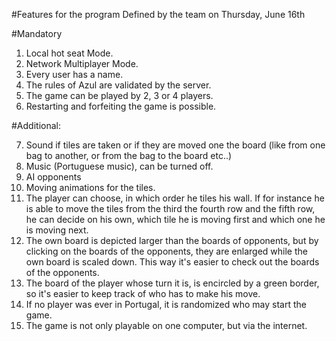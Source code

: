 #Features for the program
Defined by the team on Thursday, June 16th

#Mandatory

1. Local hot seat Mode.
2. Network Multiplayer Mode.
3. Every user has a name.
4. The rules of Azul are validated by the server.
5. The game can be played by 2, 3 or 4 players.
6. Restarting and forfeiting the game is possible.

#Additional:

7. Sound if tiles are taken or if they are moved one the board (like from one bag to another, or from the bag to the
   board etc..)
8. Music (Portuguese music), can be turned off.
9. AI opponents
10. Moving animations for the tiles.
11. The player can choose, in which order he tiles his wall. If for instance he is able to move the tiles from the third
    the fourth row and the fifth row, he can decide on his own, which tile he is moving first and which one he is moving
    next.
12. The own board is depicted larger than the boards of opponents, but by clicking on the boards of the opponents, they
    are enlarged while the own board is scaled down. This way it's easier to check out the boards of the opponents.
13. The board of the player whose turn it is, is encircled by a green border, so it's easier to keep track of who has to
    make his move.
14. If no player was ever in Portugal, it is randomized who may start the game.
15. The game is not only playable on one computer, but via the internet.